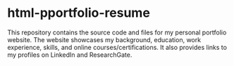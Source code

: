 # html-pportfolio-resume
 This repository contains the source code and files for my personal portfolio website. The website showcases my background, education, work experience, skills, and online courses/certifications. It also provides links to my profiles on LinkedIn and ResearchGate.
